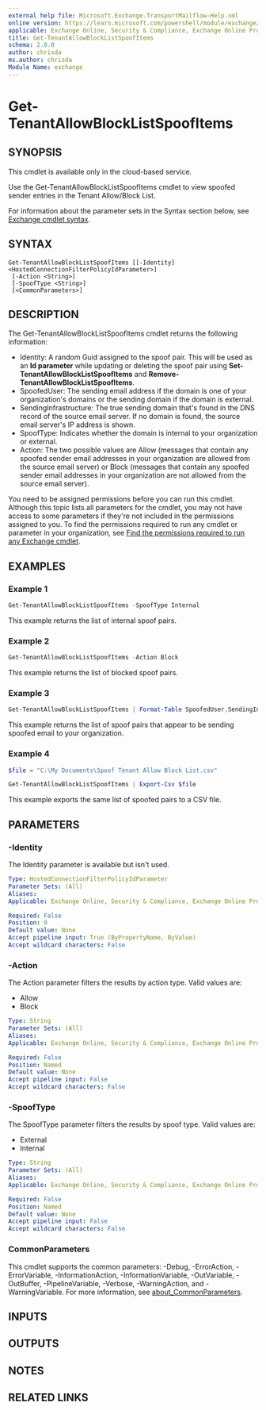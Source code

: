 ```yaml
---
external help file: Microsoft.Exchange.TransportMailflow-Help.xml
online version: https://learn.microsoft.com/powershell/module/exchange/get-tenantallowblocklistspoofitems
applicable: Exchange Online, Security & Compliance, Exchange Online Protection
title: Get-TenantAllowBlockListSpoofItems
schema: 2.0.0
author: chrisda
ms.author: chrisda
Module Name: exchange
---
```


# Get-TenantAllowBlockListSpoofItems

## SYNOPSIS
This cmdlet is available only in the cloud-based service.

Use the Get-TenantAllowBlockListSpoofItems cmdlet to view spoofed sender entries in the Tenant Allow/Block List.

For information about the parameter sets in the Syntax section below, see [Exchange cmdlet syntax](https://learn.microsoft.com/powershell/exchange/exchange-cmdlet-syntax).

## SYNTAX

```
Get-TenantAllowBlockListSpoofItems [[-Identity] <HostedConnectionFilterPolicyIdParameter>]
 [-Action <String>]
 [-SpoofType <String>]
 [<CommonParameters>]
```

## DESCRIPTION
The Get-TenantAllowBlockListSpoofItems cmdlet returns the following information:

- Identity: A random Guid assigned to the spoof pair. This will be used as an **Id parameter** while updating or deleting the spoof pair using **Set-TenantAllowBlockListSpoofItems** and **Remove-TenantAllowBlockListSpoofItems**.
- SpoofedUser: The sending email address if the domain is one of your organization's domains or the sending domain if the domain is external.
- SendingInfrastructure: The true sending domain that's found in the DNS record of the source email server. If no domain is found, the source email server's IP address is shown.
- SpoofType: Indicates whether the domain is internal to your organization or external.
- Action: The two possible values are Allow (messages that contain any spoofed sender email addresses in your organization are allowed from the source email server) or Block (messages that contain any spoofed sender email addresses in your organization are not allowed from the source email server).

You need to be assigned permissions before you can run this cmdlet. Although this topic lists all parameters for the cmdlet, you may not have access to some parameters if they're not included in the permissions assigned to you. To find the permissions required to run any cmdlet or parameter in your organization, see [Find the permissions required to run any Exchange cmdlet](https://learn.microsoft.com/powershell/exchange/find-exchange-cmdlet-permissions).

## EXAMPLES

### Example 1
```powershell
Get-TenantAllowBlockListSpoofItems -SpoofType Internal
```
This example returns the list of internal spoof pairs.

### Example 2
```powershell
Get-TenantAllowBlockListSpoofItems -Action Block
```
This example returns the list of blocked spoof pairs.

### Example 3
```powershell
Get-TenantAllowBlockListSpoofItems | Format-Table SpoofedUser,SendingInfrastructure,SpoofType,Action
```

This example returns the list of spoof pairs that appear to be sending spoofed email to your organization.

### Example 4
```powershell
$file = "C:\My Documents\Spoof Tenant Allow Block List.csv"

Get-TenantAllowBlockListSpoofItems | Export-Csv $file
```

This example exports the same list of spoofed pairs to a CSV file.

## PARAMETERS

### -Identity
The Identity parameter is available but isn't used.

```yaml
Type: HostedConnectionFilterPolicyIdParameter
Parameter Sets: (All)
Aliases:
Applicable: Exchange Online, Security & Compliance, Exchange Online Protection

Required: False
Position: 0
Default value: None
Accept pipeline input: True (ByPropertyName, ByValue)
Accept wildcard characters: False
```

### -Action
The Action parameter filters the results by action type. Valid values are:

- Allow
- Block

```yaml
Type: String
Parameter Sets: (All)
Aliases:
Applicable: Exchange Online, Security & Compliance, Exchange Online Protection

Required: False
Position: Named
Default value: None
Accept pipeline input: False
Accept wildcard characters: False
```

### -SpoofType
The SpoofType parameter filters the results by spoof type. Valid values are:

- External
- Internal

```yaml
Type: String
Parameter Sets: (All)
Aliases:
Applicable: Exchange Online, Security & Compliance, Exchange Online Protection

Required: False
Position: Named
Default value: None
Accept pipeline input: False
Accept wildcard characters: False
```

### CommonParameters
This cmdlet supports the common parameters: -Debug, -ErrorAction, -ErrorVariable, -InformationAction, -InformationVariable, -OutVariable, -OutBuffer, -PipelineVariable, -Verbose, -WarningAction, and -WarningVariable. For more information, see [about_CommonParameters](https://go.microsoft.com/fwlink/p/?LinkID=113216).

## INPUTS

## OUTPUTS

## NOTES

## RELATED LINKS
